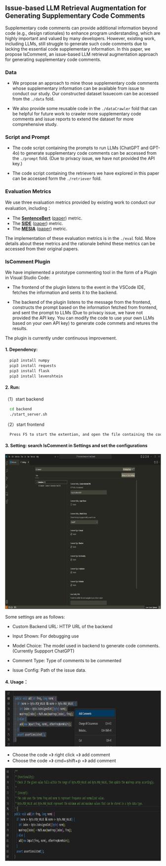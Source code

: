 ## Issue-based LLM Retrieval Augmentation for Generating Supplementary Code Comments

Supplementary code comments can provide additional information
beyond code (e.g., design rationales) to enhance program understanding, which are highly important and valued by many developers. However, existing work, including LLMs, still struggle to
generate such code comments due to lacking the essential code supplementary information. In this paper, we propose IsComment, an
issue-based LLM retrieval augmentation approach for generating
supplementary code comments.

### Data

* We propose an approach to mine those supplementary code comments whose supplementary information can be available from issue to conduct our study. Our constructed dataset Issuecom can be accessed from the `./data` fold.

* We also provide some reusable code in the `./dataCrawler` fold that can be helpful for future work to crawler more supplementary code comments and issue reports to extend the dataset for more comprehensive study.

### Script and Prompt

* The code script containing the prompts to run LLMs (ChatGPT and GPT-4o) to generate supplementary code comments can be accessed from the `./prompt` fold. (Due to privacy issue, we have not provided the API key.)

* The code script containing the retrievers we have explored in this paper can be accessed form the `./retriever` fold.

### Evaluation Metrics

We use three evaluation metrics provided by existing work to conduct our evaluation, including：

* The [**SentenceBert**](https://github.com/similarityMetrics/similarityMetrics) ([paper](https://arxiv.org/pdf/2204.01632.pdf)) metric.
* The [**SIDE**](https://github.com/antonio-mastropaolo/code-summarization-metric) ([paper](https://arxiv.org/pdf/2312.15475.pdf)) metric.
* The [**MESIA**](https://github.com/MESIA-CodeComment/MESIA) ([paper](https://arxiv.org/pdf/2403.17357.pdf)) metric.

The implementation of these evaluation metrics is in the `./eval` fold. More details about these metrics and the rationale behind these metrics can be accessed from their original papers.


### IsComment Plugin

We have implemented a prototype commenting tool in the form of a Plugin in Visual Studio Code:
  
* The frontend of the plugin listens to the event in the VSCode IDE, fetches the information and sents it to the backend.

* The backend of the plugin listens to the message from the frontend, constructs the prompt based on the information fetched from frontend, and sent the prompt to LLMs (Due to privacy issue, we have not provided the API key. You can modify the code to use your own LLMs based on your own API key) to generate code commets and retures the results.


The plugin is currently under continuous improvement. 

#### 1. Dependency:

```bash
  pip3 install numpy
  pip3 install requests
  pip3 install flask
  pip3 install levenshtein
```


#### 2. Run:

  （1）start backend
```bash
  cd backend
  ./start_server.sh
```
  （2）start frontend
```bash
  Press F5 to start the extention, and open the file containing the code to be commented.
```

#### 3. Setting: search IsComment in Settings and set the configurations

<img src="fig/configuration.png" width="900" height="500"/>

Some settings are as follows: 

* Custom Backend URL: HTTP URL of the backend
  
* Input Shown: For debugging use
  
* Model Choice: The model used in backend to generate code comments. (Currently Suppport ChatGPT)
    
* Comment Type: Type of comments to be commented

* Issue Config: Path of the issue data.

#### 4. Usage：

<img src="fig/code.png" width="900" height="180"/>

* Choose the code =》 right click =》 add comment
* Choose the code =》 cmd+shift+p =》 add comment


<img src="fig/commentedcode.png" width="900" height="300"/>



